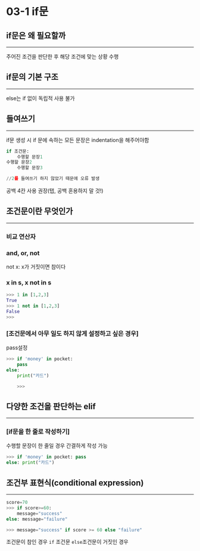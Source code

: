 # 03-1 if문

## if문은 왜 필요할까

---

주어진 조건을 판단한 후 해당 조건에 맞는 상황 수행

## if문의 기본 구조

---

else는 if 없이 독립적 사용 불가

## 들여쓰기

---

if문 생성 시 if 문에 속하는 모든 문장은 indentation을 해주어야함

```python
if 조건문:
    수행할 문장1
수행할 문장2
    수행할 문장3

//2를 들여쓰기 하지 않았기 때문에 오류 발생
```

공백 4칸 사용 권장(탭, 공백 혼용하지 말 것!)

## 조건문이란 무엇인가

---

### 비교 연산자

### and, or, not

not x: x가 거짓이면 참이다

### x in s, x not in s

```python
>>> 1 in [1,2,3]
True
>>> 1 not in [1,2,3]
False
>>>
```

### [조건문에서 아무 일도 하지 않게 설정하고 싶은 경우]

pass설정

```python
>>> if 'money' in pocket:
	pass
else:
	print("카드")

	>>>
```

## 다양한 조건을 판단하는 elif

---

### [if문을 한 줄로 작성하기]

수행할 문장이 한 줄일 경우 간결하게 작성 가능

```python
>>> if 'money' in pocket: pass
else: print("카드")
```

## 조건부 표현식(conditional expression)

---

```python
score=70
>>> if score>=60:
	message="success"
else: message="failure"

>>> message="success" if score >= 60 else "failure"
```

조건문이 참인 경우 `if` 조건문  `else`조건문이 거짓인 경우